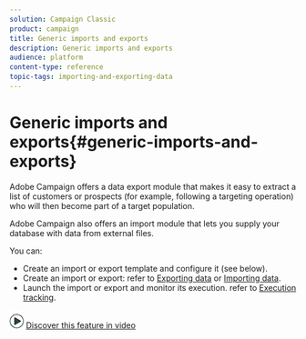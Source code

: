 ```yaml
---
solution: Campaign Classic
product: campaign
title: Generic imports and exports
description: Generic imports and exports
audience: platform
content-type: reference
topic-tags: importing-and-exporting-data
---
```


# Generic imports and exports{#generic-imports-and-exports}

Adobe Campaign offers a data export module that makes it easy to extract a list of customers or prospects (for example, following a targeting operation) who will then become part of a target population.

Adobe Campaign also offers an import module that lets you supply your database with data from external files.

You can:

* Create an import or export template and configure it (see below).
* Create an import or export: refer to [Exporting data](../../platform/using/exporting-data.md) or [Importing data](../../platform/using/importing-data.md).
* Launch the import or export and monitor its execution. refer to [Execution tracking](#execution-tracking).

![](assets/do-not-localize/how-to-video.png) [Discover this feature in video](../../platform/using/exporting-and-importing-profiles.md#import-profiles-video)
